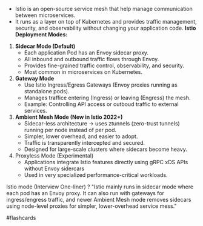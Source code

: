 - Istio is an open-source service mesh that help manage communication between microservices.
- It runs as a layer on top of Kubernetes and provides traffic management, security, and observability without changing your application code.
**Istio Deployment Modes:**
1. **Sidecar Mode (Default)**
	- Each application Pod has an Envoy sidecar proxy.
	- All inbound and outbound traffic flows through Envoy.
	- Provides fine-grained traffic control, observability, and security.
	- Most common in microservices on Kubernetes.
2. **Gateway Mode**
	- Use Istio Ingress/Egress Gateways (Envoy proxies running as standalone pods).
	- Manages traffice entering (Ingress) or leaving (Engress) the mesh.
	- Example: Controlling API access or outboud traffic to external services.
3. **Ambient Mesh Mode (New in Istio 2022+)**
	- Sidecar-less architecture -> uses ztunnels (zero-trust tunnels) running per node instead of per pod.
	- Simpler, lower overhead, and easier to adopt.
	- Traffic is transparently intercepted and secured.
	- Designed for large-scale clusters where sidecars become heavy.
4. Proxyless Mode (Experimental)
	- Applications integrate Istio features directly using gRPC xDS APIs without Envoy sidercars
	- Used in very specialized performance-critical workloads.

Istio mode (Interview One-liner)
?
"Istio mainly runs in sidecar mode where each pod has an Envoy proxy. It can also run with gateways for ingress/engress traffic, and newer Ambient Mesh mode removes sidecars using node-level proxies for simpler, lower-overhead service mess."

#flashcards 